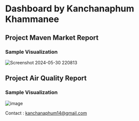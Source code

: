 # Dashboard  by Kanchanaphum Khammanee

## Project Maven Market Report

### Sample Visualization

![Screenshot 2024-05-30 220813](https://github.com/Kanchanaphum14/Dashboard/assets/159884299/c6b79f70-4e4f-4b81-94e3-c28ad9ba5556)

## Project Air Quality Report

### Sample Visualization

![image](https://github.com/user-attachments/assets/1f0f593d-19d4-402e-bc5b-df629a1de31e)

Contact : kanchanaphum14@gmail.com

